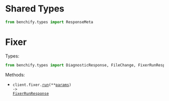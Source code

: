 # Shared Types

```python
from benchify.types import ResponseMeta
```

# Fixer

Types:

```python
from benchify.types import DiagnosticResponse, FileChange, FixerRunResponse
```

Methods:

- <code title="post /v1/fixer">client.fixer.<a href="./src/benchify/resources/fixer.py">run</a>(\*\*<a href="src/benchify/types/fixer_run_params.py">params</a>) -> <a href="./src/benchify/types/fixer_run_response.py">FixerRunResponse</a></code>
